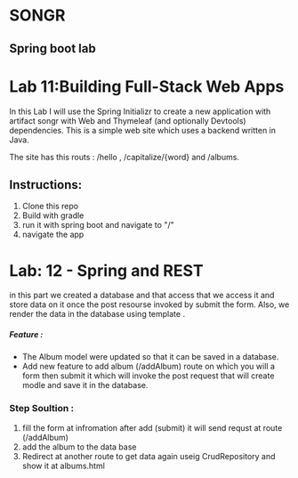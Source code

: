 # SONGR

## Spring boot lab
# Lab 11:Building Full-Stack Web Apps
In this Lab I will use the Spring Initializr to create a new application with artifact songr with Web and Thymeleaf (and optionally Devtools) dependencies. This is a simple web site which uses a backend written in Java.

The site has this routs : /hello , /capitalize/{word} and /albums.

## Instructions:
1. Clone this repo
2. Build with gradle
3. run it with spring boot and navigate to "/"
4. navigate the app


# Lab: 12 - Spring and REST
in this part we created a database and that access that we access it and store data on it once the post resourse invoked by submit the form.
 Also, we render the data in the database using template .

##### Feature :
- The Album model were updated so that it can be saved in a database.
- Add new feature to add album (/addAlbum) route on which you will a form then submit it which will  invoke the post request that will create modle and save it in the database.


### Step Soultion :
1. fill the form at infromation after add (submit) it will send requst at route (/addAlbum)
2. add the album to the data base 
3. Redirect at another route to get data again useig CrudRepository and show it at albums.html

